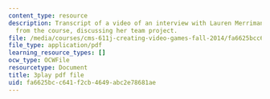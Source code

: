 ```yaml
---
content_type: resource
description: Transcript of a video of an interview with Lauren Merriman, a student
  from the course, discussing her team project.
file: /media/courses/cms-611j-creating-video-games-fall-2014/fa6625bcc641f2cb4649abc2e78681ae_Od21y3eAwUo.pdf
file_type: application/pdf
learning_resource_types: []
ocw_type: OCWFile
resourcetype: Document
title: 3play pdf file
uid: fa6625bc-c641-f2cb-4649-abc2e78681ae
---
```

